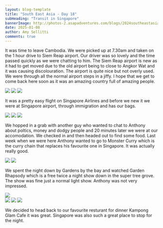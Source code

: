```yaml
---
layout: blog-template
title: "South East Asia - Day 18"
subHeading: "Transit in Singapore"
bannerImage: http://photos-2.asapadventures.com/blogs/2024southeastasia/2025-01-08/PXL_20250108_020031242.jpg_compressed.JPEG
date: 2025-01-08
author: Amy Sellitti
comments: true
---
```


It was time to leave Cambodia. We were picked up at 7.30am and taken on the 1 hour drive to Siem Reap airport.  Our driver was so lovely and the time passed quickly as we were chatting to him. The Siem Reap airport is new as it had to get moved due to the old airport being to close to Angkor Wat and it was causing discolouration. The airport is quite nice but not overly used. We were through all the normal airport steps in a jiffy. I hope that we get to come back here soon as it was an amazing country full of amazing people. 

<div class="grid-2w-1l">
  <img src="http://photos-2.asapadventures.com/blogs/2024southeastasia/2025-01-08/PXL_20250108_020031242.jpg_compressed.JPEG"/>
  <img src="http://photos-2.asapadventures.com/blogs/2024southeastasia/2025-01-08/PXL_20250108_033743593.jpg_compressed.JPEG"/>
  <img src="http://photos-2.asapadventures.com/blogs/2024southeastasia/2025-01-08/PXL_20250108_020509124.jpg_compressed.JPEG"/>
</div>

It was a pretty easy flight on Singapore Airlines and before we new it we were at Singapore airport, through immigration and has our bags. 

<div class="grid-3c">
  <img src="http://photos-2.asapadventures.com/blogs/2024southeastasia/2025-01-08/PXL_20250108_041000416.jpg_compressed.JPEG"/>
  <img src="http://photos-2.asapadventures.com/blogs/2024southeastasia/2025-01-08/PXL_20250108_050600117.MP.jpg_compressed.JPEG"/>
  <img src="http://photos-2.asapadventures.com/blogs/2024southeastasia/2025-01-08/PXL_20250108_053255491.jpg_compressed.JPEG"/>
</div>

We hopped in a grab with another guy who wanted to chat to Anthony about poltics, money and dodgy people and 20 minutes later we were at our accomodation. We checked in and then headed out to find some food. Last week when we were here Anthony wanted to go to Monster Curry which is the curry chain that replaces his favourite one in Singapore. It was actually really good.

<div class="grid-2c">
  <img src="http://photos-2.asapadventures.com/blogs/2024southeastasia/2025-01-08/PXL_20250108_081012100.jpg_compressed.JPEG"/>
  <img src="http://photos-2.asapadventures.com/blogs/2024southeastasia/2025-01-08/PXL_20250108_081742844.jpg_compressed.JPEG"/>
</div>

We spent the night down by Gardens by the bay and watched Garden Rhapsody which is a free twice a night show down in the super tree grove. The show was fine just a normal light show. Anthony was not very impressed.

<div class="center-image"><img src="http://photos-2.asapadventures.com/blogs/2024southeastasia/2025-01-08/PXL_20250108_120533472.MP.jpg_compressed.JPEG"/></div>
<div class="grid-3c">
  <img src="http://photos-2.asapadventures.com/blogs/2024southeastasia/2025-01-08/PXL_20250108_114414017.MP.jpg_compressed.JPEG"/>
  <img src="http://photos-2.asapadventures.com/blogs/2024southeastasia/2025-01-08/PXL_20250108_115239979.jpg_compressed.JPEG"/>
  <img src="http://photos-2.asapadventures.com/blogs/2024southeastasia/2025-01-08/PXL_20250108_115918084.MP.jpg_compressed.JPEG"/>
</div>

We decided to head back to our favourite resturant for dinner Kampong Glam Cafe it was great. Singapore was also such a great place to stop for the night. 